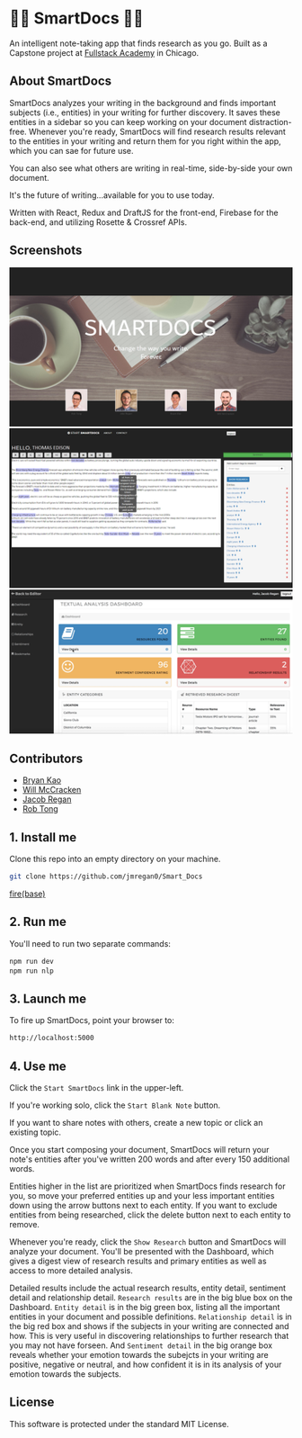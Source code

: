 # 🤔🤔 SmartDocs 🤔🤔

An intelligent note-taking app that finds research as you go. Built as a Capstone project at [Fullstack Academy](https://www.fullstackacademy.com/) in Chicago.

## About SmartDocs

SmartDocs analyzes your writing in the background and finds important subjects (i.e., entities) in your writing for further discovery. It saves these entities in a sidebar so you can keep working on your document distraction-free. Whenever you're ready, SmartDocs will find research results relevant to the entities in your writing and return them for you right within the app, which you can sae for future use.

You can also see what others are writing in real-time, side-by-side your own document.

It's the future of writing...available for you to use today.

Written with React, Redux and DraftJS for the front-end, Firebase for the back-end, and utilizing Rosette & Crossref APIs.

## Screenshots

![alt text](https://github.com/jmregan0/Smart_Docs/blob/master/screenshots/smartdocs1.png?raw=true)
![alt text](https://github.com/jmregan0/Smart_Docs/blob/master/screenshots/smartdocs2.png?raw=true)
![alt text](https://github.com/jmregan0/Smart_Docs/blob/master/screenshots/smartdocs3.png?raw=true)

## Contributors

* [Bryan Kao](https://www.linkedin.com/in/bryanwkao/)
* [Will McCracken](https://www.linkedin.com/in/will-mccracken/)
* [Jacob Regan](https://www.linkedin.com/in/jacob-regan-b2b76013a/)
* [Rob Tong](https://www.linkedin.com/in/rob-tong-86531a1/)


## 1. Install me

Clone this repo into an empty directory on your machine.

```sh
git clone https://github.com/jmregan0/Smart_Docs
```

[fire(base)](https://firebase.google.com)


## 2. Run me

You'll need to run two separate commands:

```sh
npm run dev
npm run nlp
```

## 3. Launch me

To fire up SmartDocs, point your browser to:

```sh
http://localhost:5000
```

## 4. Use me

Click the `Start SmartDocs` link in the upper-left.

If you're working solo, click the `Start Blank Note` button.

If you want to share notes with others, create a new topic or click an existing topic.

Once you start composing your document, SmartDocs will return your note's entities after you've written 200 words and after every 150 additional words.

Entities higher in the list are prioritized when SmartDocs finds research for you, so move your preferred entities up and your less important entities down using the arrow buttons next to each entity. If you want to exclude entities from being researched, click the delete button next to each entity to remove.

Whenever you're ready, click the `Show Research` button and SmartDocs will analyze your document. You'll be presented with the Dashboard, which gives a digest view of research results and primary entities as well as access to more detailed analysis.

Detailed results include the actual research results, entity detail, sentiment detail and relationship detail. `Research results` are in the big blue box on the Dashboard. `Entity detail` is in the big green box, listing all the important entities in your document and possible definitions. `Relationship detail` is in the big red box and shows if the subjects in your writing are connected and how. This is very useful in discovering relationships to further research that you may not have forseen. And `Sentiment detail` in the big orange box reveals whether your emotion towards the subejcts in your writing are positive, negative or neutral, and how confident it is in its analysis of your emotion towards the subjects.


## License

This software is protected under the standard MIT License.
